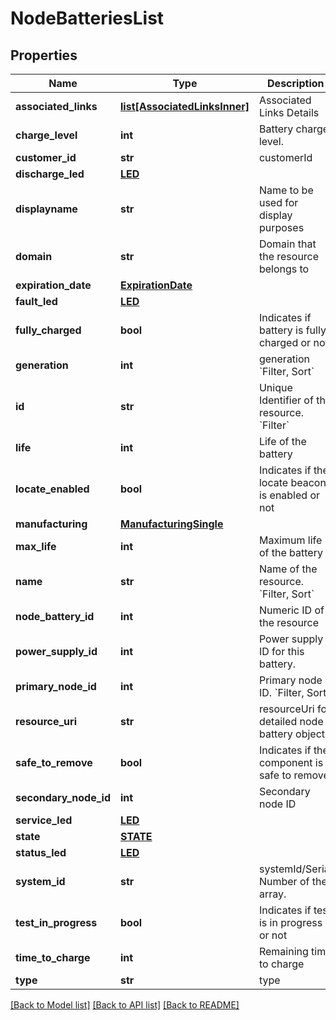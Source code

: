 # NodeBatteriesList

## Properties
Name | Type | Description | Notes
------------ | ------------- | ------------- | -------------
**associated_links** | [**list[AssociatedLinksInner]**](AssociatedLinksInner.md) | Associated Links Details | [optional] 
**charge_level** | **int** | Battery charge level. | [optional] 
**customer_id** | **str** | customerId | [optional] 
**discharge_led** | [**LED**](LED.md) |  | [optional] 
**displayname** | **str** | Name to be used for display purposes | [optional] 
**domain** | **str** | Domain that the resource belongs to | [optional] 
**expiration_date** | [**ExpirationDate**](ExpirationDate.md) |  | [optional] 
**fault_led** | [**LED**](LED.md) |  | [optional] 
**fully_charged** | **bool** | Indicates if battery is fully charged or not | [optional] 
**generation** | **int** | generation &#x60;Filter, Sort&#x60; | [optional] 
**id** | **str** | Unique Identifier of the resource. &#x60;Filter&#x60; | [optional] 
**life** | **int** | Life of the battery | [optional] 
**locate_enabled** | **bool** | Indicates if the locate beacon is enabled or not | [optional] 
**manufacturing** | [**ManufacturingSingle**](ManufacturingSingle.md) |  | [optional] 
**max_life** | **int** | Maximum life of the battery | [optional] 
**name** | **str** | Name of the resource. &#x60;Filter, Sort&#x60; | [optional] 
**node_battery_id** | **int** | Numeric ID of the resource | [optional] 
**power_supply_id** | **int** | Power supply ID for this battery. | [optional] 
**primary_node_id** | **int** | Primary node ID. &#x60;Filter, Sort&#x60; | [optional] 
**resource_uri** | **str** | resourceUri for detailed node battery object | [optional] 
**safe_to_remove** | **bool** | Indicates if the component is safe to remove | [optional] 
**secondary_node_id** | **int** | Secondary node ID | [optional] 
**service_led** | [**LED**](LED.md) |  | [optional] 
**state** | [**STATE**](STATE.md) |  | [optional] 
**status_led** | [**LED**](LED.md) |  | [optional] 
**system_id** | **str** | systemId/Serial Number  of the array. | [optional] 
**test_in_progress** | **bool** | Indicates if test is in progress or not | [optional] 
**time_to_charge** | **int** | Remaining time to charge | [optional] 
**type** | **str** | type | [optional] 

[[Back to Model list]](../README.md#documentation-for-models) [[Back to API list]](../README.md#documentation-for-api-endpoints) [[Back to README]](../README.md)



